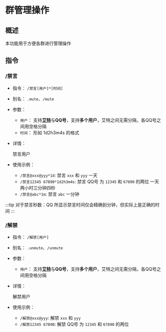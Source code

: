 # 群管理操作

## 概述

本功能用于方便各群进行管理操作

## 指令

### /禁言

- 指令： `/禁言[用户]*[时间]`
- 别名： `.mute`、`/mute`

- 参数：

  - `用户`： 支持[**艾特**](/about/glossary.html#%E8%89%BE%E7%89%B9)与**QQ号**，支持**多个用户**，艾特之间无需分隔，各QQ号之间用空格分隔
  - `时间`： 形如 1d2h3m4s 的格式

- 详情：

  禁言用户

- 使用示例：

  - `/禁言@xxx@yyy*1d`: 禁言 `xxx` 和 `yyy` 一天
  - `/禁言12345 67890*1d2h3m4s`: 禁言 QQ号 为 `12345` 和 `67890` 的两位 一天两小时三分钟四秒
  - `/禁言@abc*1m`: 禁言 `abc` 一分钟

:::tip
对于禁言秒数：QQ 所显示禁言时间仅会精确到分钟，但实际上是正确的时间
:::

### /解禁

- 指令： `/解禁[用户]`
- 别名： `.unmute`、`/unmute`

- 参数：

  - `用户`： 支持[**艾特**](/about/glossary.html#%E8%89%BE%E7%89%B9)与**QQ号**，支持**多个用户**，艾特之间无需分隔，各QQ号之间用空格分隔

- 详情：

  解禁用户

- 使用示例：

  - `/解禁@xxx@yyy`: 解禁 `xxx` 和 `yyy`
  - `/解禁12345 67890`: 解禁 QQ号 为 `12345` 和 `67890` 的两位

